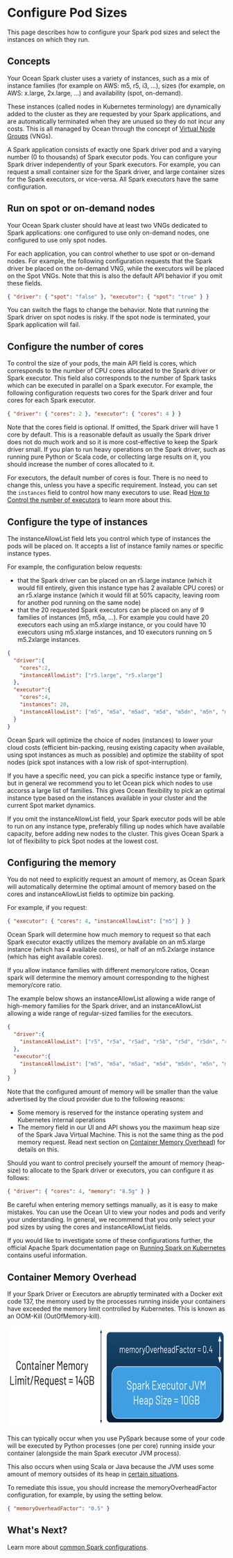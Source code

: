 # Configure Pod Sizes

This page describes how to configure your Spark pod sizes and select the instances on which they run.

## Concepts

Your Ocean Spark cluster uses a variety of instances, such as a mix of instance families (for example on AWS: m5, r5, i3, …), sizes (for example, on AWS: x.large, 2x.large, …) and availability (spot, on-demand).

These instances (called nodes in Kubernetes terminology) are dynamically added to the cluster as they are requested by your Spark applications, and are automatically terminated when they are unused so they do not incur any costs. This is all managed by Ocean through the concept of [Virtual Node Groups](ocean/features/launch-specifications) (VNGs).

A Spark application consists of exactly one Spark driver pod and a varying number (0 to thousands) of Spark executor pods. You can configure your Spark driver independently of your Spark executors. For example, you can request a small container size for the Spark driver, and large container sizes for the Spark executors, or vice-versa. All Spark executors have the same configuration.

## Run on spot or on-demand nodes

Your Ocean Spark cluster should have at least two VNGs dedicated to Spark applications: one configured to use only on-demand nodes, one configured to use only spot nodes.

For each application, you can control whether to use spot or on-demand nodes. For example, the following configuration requests that the Spark driver be placed on the on-demand VNG, while the executors will be placed on the Spot VNGs. Note that this is also the default API behavior if you omit these fields.

```json
{ "driver": { "spot": "false" }, "executor": { "spot": "true" } }
```

You can switch the flags to change the behavior. Note that running the Spark driver on spot nodes is risky. If the spot node is terminated, your Spark application will fail.

## Configure the number of cores

To control the size of your pods, the main API field is cores, which corresponds to the number of CPU cores allocated to the Spark driver or Spark executor. This field also corresponds to the number of Spark tasks which can be executed in parallel on a Spark executor.
For example, the following configuration requests two cores for the Spark driver and four cores for each Spark executor.

```json
{ "driver": { "cores": 2 }, "executor": { "cores": 4 } }
```

Note that the cores field is optional. If omitted, the Spark driver will have 1 core by default. This is a reasonable default as usually the Spark driver does not do much work and so it is more cost-effective to keep the Spark driver small. If you plan to run heavy operations on the Spark driver, such as running pure Python or Scala code, or collecting large results on it, you should increase the number of cores allocated to it.

For executors, the default number of cores is four. There is no need to change this, unless you have a specific requirement. Instead, you can set the `instances` field to control how many executors to use. Read [How to Control the number of executors](ocean-spark/configure-spark-apps/common-spark-configs?id=control-the-number-of-executors) to learn more about this.

## Configure the type of instances

The instanceAllowList field lets you control which type of instances the pods will be placed on. It accepts a list of instance family names or specific instance types.

For example, the configuration below requests:
* that the Spark driver can be placed on an r5.large instance (which it would fill entirely, given this instance type has 2 available CPU cores) or an r5.xlarge instance (which it would fill at 50% capacity, leaving room for another pod running on the same node)
* that the 20 requested Spark executors can be placed on any of 9 families of instances (m5, m5a, ...). For example you could have 20 executors each using an m5.xlarge instance, or you could have 10 executors using m5.xlarge instances, and 10 executors running on 5 m5.2xlarge instances. 

```json
{
  "driver":{
    "cores":2,
    "instanceAllowList": ["r5.large", "r5.xlarge"]
  },
  "executor":{
    "cores":4,
    "instances": 20,
    "instanceAllowList": ["m5", "m5a", "m5ad", "m5d", "m5dn", "m5n", "m5zn", "m6a", "m6i"]
  }
}
```

Ocean Spark will optimize the choice of nodes (instances) to lower your cloud costs (efficient bin-packing, reusing existing capacity when available, using spot instances as much as possible) and optimize the stability of spot nodes (pick spot instances with a low risk of spot-interruption).

If you have a specific need, you can pick a specific instance type or family, but in general we recommend you to let Ocean pick which nodes to use accorss a large list of families. This gives Ocean flexibility to pick an optimal instance type based on the instances available in your cluster and the current Spot market dynamics.

If you omit the instanceAllowList field, your Spark executor pods will be able to run on any instance type, preferably filling up nodes which have available capacity, before adding new nodes to the cluster. This gives Ocean Spark a lot of flexibility to pick Spot nodes at the lowest cost. 

## Configuring the memory

You do not need to explicitly request an amount of memory, as Ocean Spark will automatically determine the optimal amount of memory based on the cores and instanceAllowList fields to optimize bin packing.

For example, if you request:

```json
{ "executor": { "cores": 4, "instanceAllowList": ["m5"] } }
```

Ocean Spark will determine how much memory to request so that each Spark executor exactly utilizes the memory available on an m5.xlarge instance (which has 4 available cores), or half of an m5.2xlarge instance (which has eight available cores). 

If you allow instance families with different memory/core ratios, Ocean spark will determine the memory amount corresponding to the highest memory/core ratio.

The example below shows an instanceAllowList allowing a wide range of high-memory families for the Spark driver, and an instanceAllowList allowing a wide range of regular-sized families for the executors.

```json
{
  "driver":{
    "instanceAllowList": ["r5", "r5a", "r5ad", "r5b", "r5d", "r5dn", "r5n", "r6i", "i3" ]
  },
  "executor":{
    "instanceAllowList": ["m5", "m5a", "m5ad", "m5d", "m5dn", "m5n", "m5zn", "m6a", "m6i"]
  }
}
```

Note that the configured amount of memory will be smaller than the value advertised by the cloud provider due to the following reasons: 
* Some memory is reserved for the instance operating system and Kubernetes internal operations
* The memory field in our UI and API shows you the maximum heap size of the Spark Java Virtual Machine. This is not the same thing as the pod memory request. Read next section on [Container Memory Overhead](ocean-spark/configure-spark-apps/memory-&-cores?id=container-memory-overhead)) for details on this.

Should you want to control precisely yourself the amount of memory (heap-size) to allocate to the Spark driver or executors, you can configure it as follows:

```json
{ "driver": { "cores": 4, "memory": "8.5g" } }
```

Be careful when entering memory settings manually, as it is easy to make mistakes. You can use the Ocean UI to view your nodes and pods and verify your understanding. In general, we recommend that you only select your pod sizes by using the cores and instanceAllowList fields.

If you would like to investigate some of these configurations further, the official Apache Spark documentation page on [Running Spark on Kubernetes](https://spark.apache.org/docs/latest/running-on-kubernetes.html) contains useful information.

## Container Memory Overhead

If your Spark Driver or Executors are abruptly terminated with a Docker exit code 137, the memory used by the processes running inside your containers have exceeded the memory limit controlled by Kubernetes. This is known as an OOM-Kill (OutOfMemory-kill).

<img src="/ocean-spark/_media/configure-spark-apps-memory-&-cores-01.png" width="612" height="233" />

This can typically occur when you use PySpark because some of your code will be executed by Python processes (one per core) running inside your container (alongside the main Spark executor JVM process).

This also occurs when using Scala or Java because the JVM uses some amount of memory outsides of its heap in [certain situations](https://plumbr.io/blog/memory-leaks/why-does-my-java-process-consume-more-memory-than-xmx).

To remediate this issue, you should increase the memoryOverheadFactor configuration, for example, by using the setting below.

```json
{ "memoryOverheadFactor": "0.5" }
```

## What's Next?

Learn more about [common Spark configurations](ocean-spark/configure-spark-apps/common-spark-configs).
